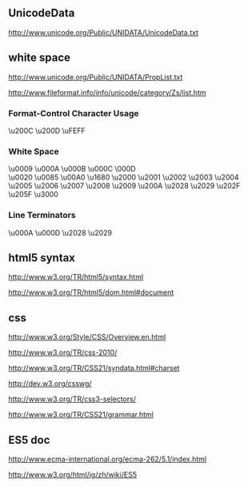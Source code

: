 ## UnicodeData

http://www.unicode.org/Public/UNIDATA/UnicodeData.txt

## white space

http://www.unicode.org/Public/UNIDATA/PropList.txt

http://www.fileformat.info/info/unicode/category/Zs/list.htm

### Format-Control Character Usage

\u200C \u200D \uFEFF

### White Space

\u0009 \u000A \u000B \u000C \000D    
\u0020
\u0085
\u00A0
\u1680
\u2000 \u2001 \u2002 \u2003 \u2004 \u2005 \u2006 \u2007 \u2008 \u2009 \u200A
\u2028
\u2029
\u202F
\u205F
\u3000

### Line Terminators

\u000A \u000D \u2028 \u2029 


## html5 syntax

http://www.w3.org/TR/html5/syntax.html

http://www.w3.org/TR/html5/dom.html#document

## css

http://www.w3.org/Style/CSS/Overview.en.html

http://www.w3.org/TR/css-2010/

http://www.w3.org/TR/CSS21/syndata.html#charset

http://dev.w3.org/csswg/

http://www.w3.org/TR/css3-selectors/

http://www.w3.org/TR/CSS21/grammar.html

## ES5 doc

http://www.ecma-international.org/ecma-262/5.1/index.html

http://www.w3.org/html/ig/zh/wiki/ES5
